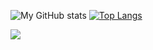 

<!--
**K22shah/K22shah** is a ✨ _special_ ✨ repository because its `README.md` (this file) appears on your GitHub profile.

Here are some ideas to get you started:




- 🔭 I’m currently working on ...
- 🌱 I’m currently learning ...
- 👯 I’m looking to collaborate on ...
- 🤔 I’m looking for help with ...
- 💬 Ask me about ...
- 📫 How to reach me: ...
- 😄 Pronouns: ...
- ⚡ Fun fact: ...
-->
![My GitHub stats](https://github-readme-stats.vercel.app/api?username=kunal22shah&show_icons=true&theme=dark)
[![Top Langs](https://github-readme-stats.vercel.app/api/top-langs/?username=kunal22shah&hide_progress=true)](https://github.com/kunal22shah/github-readme-stats)

![](https://komarev.com/ghpvc/?username=K22shah&style=flat-square)
